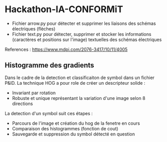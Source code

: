 # Hackathon-IA-CONFORMiT
- Fichier arrow.py pour détecter et supprimer les liaisons des schémas électriques (flèches)
- Fichier text.py pour détecter, supprimer et stocker les informations (caractères et positions sur l'image) textuelles des schémas électriques



References :
https://www.mdpi.com/2076-3417/10/11/4005

## Histogramme des gradients ##
Dans le cadre de la detection et classificaiton de symbol dans un fichier P&ID.
La technique HOG a pour role de créer un descripteur solide :
- Invariant par rotation
- Robuste et unique représentant la variation d'une image selon 8 directions

La detection d'un symbol suit ces étapes :
- Parcours de l'image et création du hog de la fenetre en cours
- Comparaison des histogrammes (fonction de cout)
- Sauvegarde et suppression du symbol détecté en question
